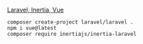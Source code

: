 [Laravel, Inertia, Vue](https://www.youtube.com/playlist?list=PL38wFHH4qYZXCW2rlBLNdHi5cv-v_qlXO)



``
composer create-project laravel/laravel .  
``  
``
npm i vue@latest
``  
``
composer require inertiajs/inertia-laravel  
``  
